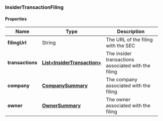 
[//]: # (CLASS:InsiderTransactionFiling)

[//]: # (KIND:object)

### InsiderTransactionFiling

#### Properties

[//]: # (START_DEFINITION)

Name | Type | Description
------------ | ------------- | -------------
**filingUrl** | String | The URL of the filing with the SEC &nbsp;
**transactions** | [**List&lt;InsiderTransaction&gt;**](InsiderTransaction.md) | The insider transactions associated with the filing &nbsp;
**company** | [**CompanySummary**](CompanySummary.md) | The company associated with the filing &nbsp;
**owner** | [**OwnerSummary**](OwnerSummary.md) | The owner associated with the filing &nbsp;

[//]: # (END_DEFINITION)


[//]: # (CONTAINED_CLASS:InsiderTransaction)


[//]: # (CONTAINED_CLASS:CompanySummary)


[//]: # (CONTAINED_CLASS:OwnerSummary)





